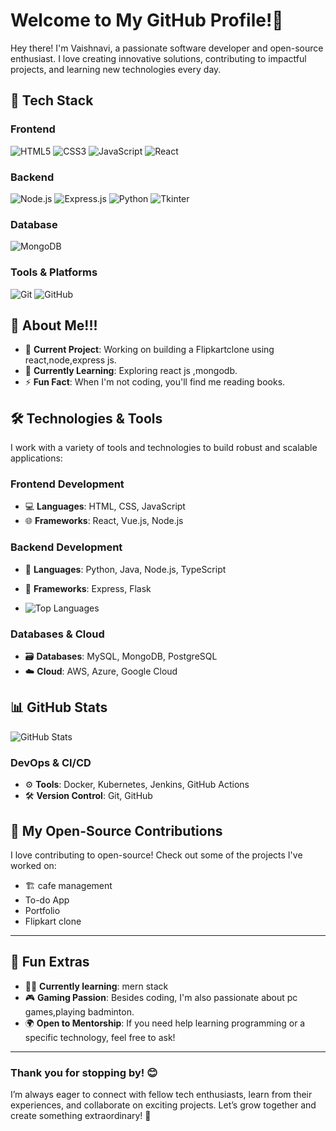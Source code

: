 # Welcome to My GitHub Profile!👋

Hey there! I'm Vaishnavi, a passionate software developer and open-source enthusiast. I love creating innovative solutions, contributing to impactful projects, and learning new technologies every day.


## 🚀 Tech Stack

### Frontend
![HTML5](https://img.shields.io/badge/HTML5-E34F26?style=for-the-badge&logo=html5&logoColor=white)
![CSS3](https://img.shields.io/badge/CSS3-1572B6?style=for-the-badge&logo=css3&logoColor=white)
![JavaScript](https://img.shields.io/badge/JavaScript-F7DF1E?style=for-the-badge&logo=javascript&logoColor=black)
![React](https://img.shields.io/badge/React-20232A?style=for-the-badge&logo=react&logoColor=61DAFB)
### Backend
![Node.js](https://img.shields.io/badge/Node.js-339933?style=for-the-badge&logo=nodedotjs&logoColor=white)
![Express.js](https://img.shields.io/badge/Express.js-000000?style=for-the-badge&logo=express&logoColor=white)
![Python](https://img.shields.io/badge/Python-3776AB?style=for-the-badge&logo=python&logoColor=white)
![Tkinter](https://img.shields.io/badge/Tkinter-FFDD00?style=for-the-badge&logo=python&logoColor=black)
### Database
![MongoDB](https://img.shields.io/badge/MongoDB-4EA94B?style=for-the-badge&logo=mongodb&logoColor=white)
### Tools & Platforms
![Git](https://img.shields.io/badge/Git-F05032?style=for-the-badge&logo=git&logoColor=white)
![GitHub](https://img.shields.io/badge/GitHub-181717?style=for-the-badge&logo=github&logoColor=white)

## 🚀 About Me!!!

- 🔭 **Current Project**: Working on building a Flipkartclone using react,node,express js.
- 🌱 **Currently Learning**: Exploring react js ,mongodb.
- ⚡ **Fun Fact**: When I'm not coding, you'll find me reading books.



## 🛠️ Technologies & Tools
I work with a variety of tools and technologies to build robust and scalable applications:




### Frontend Development
- 💻 **Languages**: HTML, CSS, JavaScript
- 🌐 **Frameworks**: React, Vue.js, Node.js

### Backend Development
- 🔧 **Languages**: Python, Java, Node.js, TypeScript
- 🔗 **Frameworks**: Express, Flask

- ![Top Languages](https://github-readme-stats.vercel.app/api/top-langs/?username=dsvaishnavi&layout=compact&theme=radical)


### Databases & Cloud
- 🗃️ **Databases**: MySQL, MongoDB, PostgreSQL
- ☁️ **Cloud**: AWS, Azure, Google Cloud

## 📊 GitHub Stats

![GitHub Stats](https://github-readme-stats.vercel.app/api?username=dsvaishnavi&show_icons=true&theme=radical)








### DevOps & CI/CD
- ⚙️ **Tools**: Docker, Kubernetes, Jenkins, GitHub Actions
- 🛠️ **Version Control**: Git, GitHub










## 🎯 My Open-Source Contributions

I love contributing to open-source! Check out some of the projects I've worked on:

- 🏗️ cafe management
- To-do App
- Portfolio
- Flipkart clone


  
---

## 🚀 Fun Extras

- 🧑‍💻 **Currently learning**: mern stack 
- 🎮 **Gaming Passion**: Besides coding, I'm also passionate about pc games,playing badminton.
- 🌍 **Open to Mentorship**: If you need help learning programming or a specific technology, feel free to ask!

---

### Thank you for stopping by! 😊  
I’m always eager to connect with fellow tech enthusiasts, learn from their experiences, and collaborate on exciting projects. Let’s grow together and create something extraordinary! 🚀
